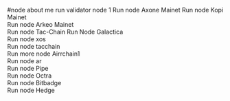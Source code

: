#node about me
run validator node 1 
Run node Axone Mainet
Run node Kopi Mainet   
Run node Arkeo Mainet    
Run node Tac-Chain
Run Node Galactica   
Run node xos         
Run node tacchain       
Run more node Airrchain1      
Run node ar   
Run node Pipe    
Run node Octra    
Run node Bitbadge  
Run node Hedge  
    
 
